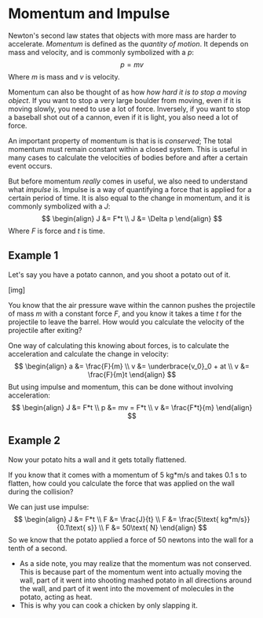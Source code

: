 # Momentum and Impulse

Newton's second law states that objects with more mass are harder to accelerate. *Momentum* is defined as the *quantity of motion*. It depends on mass and velocity, and is commonly symbolized with a $p$:
$$
p = mv
$$
Where $m$ is mass and $v$ is velocity.

Momentum can also be thought of as how *how hard it is to stop a moving object*. If you want to stop a very large boulder from moving, even if it is moving slowly, you need to use a lot of force. Inversely, if you want to stop a baseball shot out of a cannon, even if it is light, you also need a lot of force.

An important property of momentum is that is is *conserved*; The total momentum must remain constant within a closed system. This is useful in many cases to calculate the velocities of bodies before and after a certain event occurs.

But before momentum *really* comes in useful, we also need to understand what *impulse* is. Impulse is a way of quantifying a force that is applied for a certain period of time. It is also equal to the change in momentum, and it is commonly symbolized with a $J$:
$$
\begin{align}
J &= F*t \\
J &= \Delta p
\end{align}
$$
Where $F$ is force and $t$ is time.

## Example 1

Let's say you have a potato cannon, and you shoot a potato out of it.

[img]

You know that the air pressure wave within the cannon pushes the projectile of mass $m$ with a constant force $F$, and you know it takes a time $t$ for the projectile to leave the barrel. How would you calculate the velocity of the projectile after exiting?

One way of calculating this knowing about forces, is to calculate the acceleration and calculate the change in velocity:
$$
\begin{align}
a &= \frac{F}{m} \\
v &= \underbrace{v_0}_0 + at \\
v &= \frac{F}{m}t
\end{align}
$$
But using impulse and momentum, this can be done without involving acceleration:
$$
\begin{align}
J &= F*t \\
p &= mv = F*t \\
v &= \frac{F*t}{m}
\end{align}
$$

## Example 2

Now your potato hits a wall and it gets totally flattened.

If you know that it comes with a momentum of $5\text{ kg*m/s}$ and takes $0.1\text{ s}$ to flatten, how could you calculate the force that was applied on the wall during the collision?

We can just use impulse:
$$
\begin{align}
J &= F*t \\
F &= \frac{J}{t} \\
F &= \frac{5\text{ kg*m/s}}{0.1\text{ s}} \\
F &= 50\text{ N}
\end{align}
$$
So we know that the potato applied a force of 50 newtons into the wall for a tenth of a second.

* As a side note, you may realize that the momentum was not conserved. This is because part of the momentum went into actually moving the wall, part of it went into shooting mashed potato in all directions around the wall, and part of it went into the movement of molecules in the potato, acting as heat.
* This is why you can cook a chicken by only slapping it.